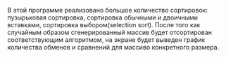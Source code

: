 В этой программе реализовано большое количество сортировок: пузырьковая сортировка, сортировка обычными и двоичными вставками, сортировка выбором(selection sort). 
После того как случайным образом сгенерированный массив будет отсортирован соответствующим алгоритмом, на экране будет выведен
график количества обменов и сравнений для массиво конкретного размера.
